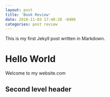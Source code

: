 ```yaml
---
layout: post
title: 'Book Review'
date: 2018-11-03 17:40:28 -0400
categories: post review
---
```


This is my first Jekyll post written in Markdown.

# Hello World

Welcome to my website.com

## Second level header
